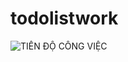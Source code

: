 # todolistwork
![TIẾN ĐỘ CÔNG VIỆC]([https://topdev.vn](https://drive.google.com/drive/u/0/folders/1U9JDvfi3r5WGEoc9UXlcrVtjvsn6oyeh)https://drive.google.com/drive/u/0/folders/1U9JDvfi3r5WGEoc9UXlcrVtjvsn6oyeh)
